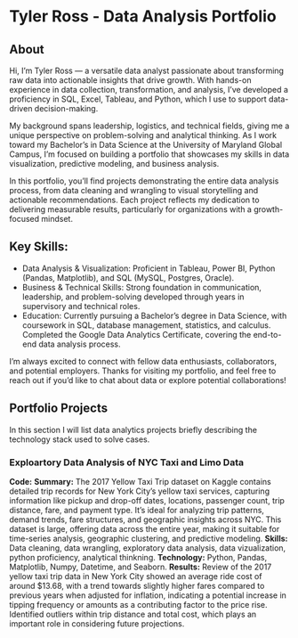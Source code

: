 # Tyler Ross - Data Analysis Portfolio
## About
Hi, I’m Tyler Ross — a versatile data analyst passionate about transforming raw data into actionable insights that drive growth. With hands-on experience in data collection, transformation, and analysis, I’ve developed a proficiency in SQL, Excel, Tableau, and Python, which I use to support data-driven decision-making.

My background spans leadership, logistics, and technical fields, giving me a unique perspective on problem-solving and analytical thinking. As I work toward my Bachelor’s in Data Science at the University of Maryland Global Campus, I’m focused on building a portfolio that showcases my skills in data visualization, predictive modeling, and business analysis.

In this portfolio, you’ll find projects demonstrating the entire data analysis process, from data cleaning and wrangling to visual storytelling and actionable recommendations. Each project reflects my dedication to delivering measurable results, particularly for organizations with a growth-focused mindset.

## Key Skills:
- Data Analysis & Visualization: Proficient in Tableau, Power BI, Python (Pandas, Matplotlib), and SQL (MySQL, Postgres, Oracle).
- Business & Technical Skills: Strong foundation in communication, leadership, and problem-solving developed through years in supervisory and technical roles.
- Education: Currently pursuing a Bachelor’s degree in Data Science, with coursework in SQL, database management, statistics, and calculus. Completed the Google Data Analytics Certificate, covering the end-to-end data analysis process.

I’m always excited to connect with fellow data enthusiasts, collaborators, and potential employers. Thanks for visiting my portfolio, and feel free to reach out if you’d like to chat about data or explore potential collaborations!

## Portfolio Projects
In this section I will list data analytics projects briefly describing the technology stack used to solve cases.
### Exploartory Data Analysis of NYC Taxi and Limo Data
**Code:** 
**Summary:** The 2017 Yellow Taxi Trip dataset on Kaggle contains detailed trip records for New York City’s yellow taxi services, capturing information like pickup and drop-off dates, locations, passenger count, trip distance, fare, and payment type. It’s ideal for analyzing trip patterns, demand trends, fare structures, and geographic insights across NYC. This dataset is large, offering data across the entire year, making it suitable for time-series analysis, geographic clustering, and predictive modeling.
**Skills:** Data cleaning, data wrangling, exploratory data analysis, data vizualization, python proficiency, analytical thinkning.
**Technology:** Python, Pandas, Matplotlib, Numpy, Datetime, and Seaborn.
**Results:** Review of the 2017 yellow taxi trip data in New York City showed an average ride cost of around $13.68, with a trend towards slightly higher fares compared to previous years when adjusted for inflation, indicating a potential increase in tipping frequency or amounts as a contributing factor to the price rise. Identified outliers within trip distance and total cost, which plays an important role in considering future projections.
